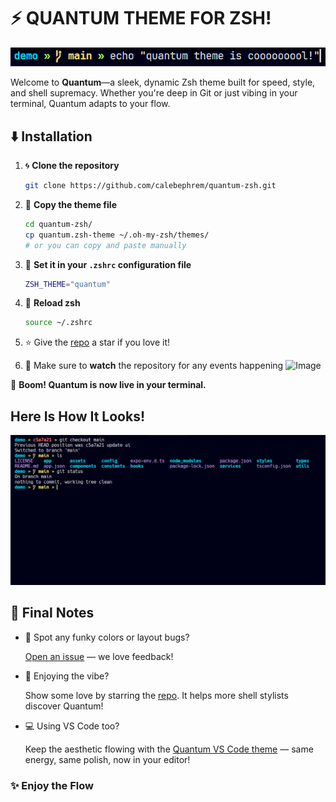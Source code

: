 # ⚡ QUANTUM THEME FOR ZSH!

![Preview](https://github.com/calebephrem/quantum-zsh/blob/main/assets/preview.png?raw=true)

Welcome to **Quantum**—a sleek, dynamic Zsh theme built for speed, style, and shell supremacy. Whether you're deep in Git or just vibing in your terminal, Quantum adapts to your flow.

## ⬇️ Installation

1. 🌀 **Clone the repository**

   ```sh
   git clone https://github.com/calebephrem/quantum-zsh.git
   ```

2. 📁 **Copy the theme file**

   ```sh
   cd quantum-zsh/
   cp quantum.zsh-theme ~/.oh-my-zsh/themes/
   # or you can copy and paste manually
   ```

3. 📝 **Set it in your `.zshrc` configuration file**

   ```sh
   ZSH_THEME="quantum"
   ```

4. 🔄 **Reload zsh**

   ```sh
   source ~/.zshrc
   ```

5. ⭐ Give the [repo](https://github.com/calebephrem/quantum-zsh) a star if you love it!

6. 👀 Make sure to **watch** the repository for any events happening 
   <img width="661" height="56" alt="Image" src="https://github.com/user-attachments/assets/c805383e-1e8b-4ae2-9227-7b93ae821e56" />

🎉 **Boom! Quantum is now live in your terminal.**

## Here Is How It Looks!

![screenshot](https://github.com/calebephrem/quantum-zsh/blob/main/assets/screenshot.png?raw=true)

## 🚀 Final Notes

- 🧐 Spot any funky colors or layout bugs?

  [Open an issue](https://github.com/calebephrem/quantum-zsh/issues) — we love feedback!

- 🌟 Enjoying the vibe?

  Show some love by starring the [repo](https://github.com/calebephrem/quantum-zsh). It helps more shell stylists discover Quantum!

- 💻 Using VS Code too?

  Keep the aesthetic flowing with the [Quantum VS Code theme](https://marketplace.visualstudio.com/items?itemName=CalebEphrem.quantum) — same energy, same polish, now in your editor!

### ✨ Enjoy the Flow

